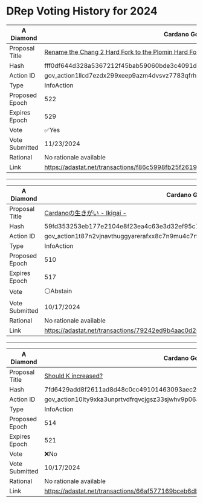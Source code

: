 # DRep Voting History for 2024

| A Diamond      | Cardano Governance Actions                                                                                                              |
| -------------- | --------------------------------------------------------------------------------------------------------------------------------------- |
| Proposal Title | [Rename the Chang 2 Hard Fork to the Plomin Hard Fork](https://adastat.net/governances/fff0df644d328a5367212f45bab59060bde3c4091dc96c723062896fd619731400)                                                                                                   |
| Hash           | fff0df644d328a5367212f45bab59060bde3c4091dc96c723062896fd619731400                                                                      |
| Action ID      | gov_action1llcd7ezdx299xeep9azm4dvsvz7783qfrhykcu3sv2ykl4sewv2qq4myfpk                                                                  |
| Type           | InfoAction                                                                                                                        |
| Proposed Epoch | 522                                                                                                                              |
| Expires Epoch  | 529                                                                                                                              |
| Vote           | ✅Yes                                                                                                                                   |
| Vote Submitted | 11/23/2024                                                                                                                              |
| Rational       | No rationale available |
|Link|https://adastat.net/transactions/f86c5998fb25f2619e954bd7db5e3e374913450e96c47e9fa9c1a7cf64b8d8f8 |


---

| A Diamond      | Cardano Governance Actions                                                                                                              |
| -------------- | --------------------------------------------------------------------------------------------------------------------------------------- |
| Proposal Title | [Cardanoの生きがい - Ikigai -](https://adastat.net/governances/59fd353253eb177e2104e8f23ea4c63e3d32ef95c7865d03e90d3884424dc1db00)                                                                                                   |
| Hash           | 59fd353253eb177e2104e8f23ea4c63e3d32ef95c7865d03e90d3884424dc1db00                                                                      |
| Action ID      | gov_action1t87n2vjnavthuggyarerafxx8c7n9mu4c7r96qlfp5uggsjdc8dsqymg588                                                                  |
| Type           | InfoAction                                                                                                                        |
| Proposed Epoch | 510                                                                                                                              |
| Expires Epoch  | 517                                                                                                                              |
| Vote           | ⚪Abstain                                                                                                                                   |
| Vote Submitted | 10/17/2024                                                                                                                              |
| Rational       | No rationale available |
|Link|https://adastat.net/transactions/79242ed9b4aac0d26cad08b4b01fa3d4ed17806c3879118dc09e570036bf83ec |


---

| A Diamond      | Cardano Governance Actions                                                                                                              |
| -------------- | --------------------------------------------------------------------------------------------------------------------------------------- |
| Proposal Title | [Should K increased?](https://adastat.net/governances/7fd6429add8f2611ad8d48c0cc49101463093aec285faea402e8cfde78ea58d700)                                                                                                   |
| Hash           | 7fd6429add8f2611ad8d48c0cc49101463093aec285faea402e8cfde78ea58d700                                                                      |
| Action ID      | gov_action10lty9xka3unprtvdfrqvcjgsz33sjwhv9p06afqzar8au782trtsq7dhd95                                                                  |
| Type           | InfoAction                                                                                                                        |
| Proposed Epoch | 514                                                                                                                              |
| Expires Epoch  | 521                                                                                                                              |
| Vote           | ❌No                                                                                                                                   |
| Vote Submitted | 10/17/2024                                                                                                                              |
| Rational       | No rationale available |
|Link|https://adastat.net/transactions/66af577169bceb6dbe7ff04d9997feef21b977b1f064de8345529a9e19cd1d25 |
